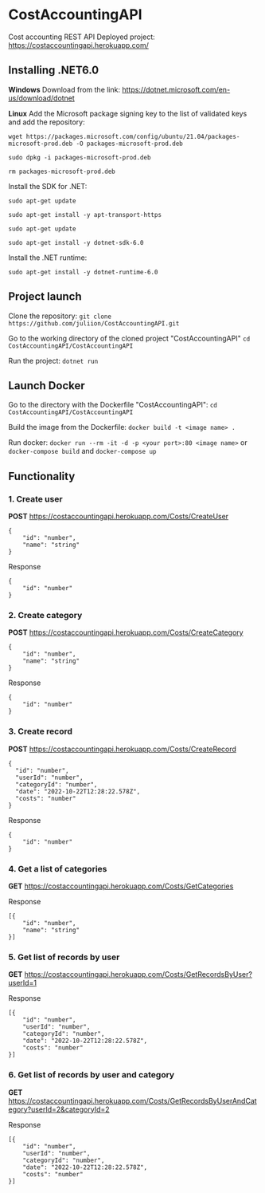 # CostAccountingAPI
Cost accounting REST API
Deployed project: https://costaccountingapi.herokuapp.com/

## Installing .NET6.0

**Windows**
Download from the link:  https://dotnet.microsoft.com/en-us/download/dotnet

**Linux**
Add the Microsoft package signing key to the list of validated keys and add the repository:

 ```wget https://packages.microsoft.com/config/ubuntu/21.04/packages-microsoft-prod.deb -O packages-microsoft-prod.deb``` 
  
  ```sudo dpkg -i packages-microsoft-prod.deb```
  
  ```rm packages-microsoft-prod.deb```
  
Install the SDK for .NET:

  ```sudo apt-get update```
  
  ```sudo apt-get install -y apt-transport-https```
  
  ```sudo apt-get update```
  
  ```sudo apt-get install -y dotnet-sdk-6.0```
  
Install the .NET runtime:
  
  ```sudo apt-get install -y dotnet-runtime-6.0```

## Project launch

Clone the repository:
 ```git clone https://github.com/juliion/CostAccountingAPI.git```

Go to the working directory of the cloned project "CostAccountingAPI"
   ```cd CostAccountingAPI/CostAccountingAPI```

Run the project:
 ```dotnet run```

## Launch Docker

Go to the directory with the Dockerfile "CostAccountingAPI":
 ```cd CostAccountingAPI/CostAccountingAPI```

Build the image from the Dockerfile:
 ```docker build -t <image name> .```
 
Run docker:
 ```docker run --rm -it -d -p <your port>:80 <image name>```
or
 ```docker-compose build```
 and
 ```docker-compose up```
 
## Functionality

### 1. Сreate user
**POST** https://costaccountingapi.herokuapp.com/Costs/CreateUser
```
{
	"id": "number", 
	"name": "string"
}
```

Response
```
{
	"id": "number"
}
```

### 2. Сreate category
**POST** https://costaccountingapi.herokuapp.com/Costs/CreateCategory
```
{
	"id": "number", 
	"name": "string"
}
```

Response
```
{
	"id": "number"
}
```

### 3. Сreate record
**POST** https://costaccountingapi.herokuapp.com/Costs/CreateRecord
```
{
  "id": "number",
  "userId": "number",
  "categoryId": "number",
  "date": "2022-10-22T12:28:22.578Z",
  "costs": "number"
}
```

Response
```
{
	"id": "number"
}
```

### 4. Get a list of categories
**GET** https://costaccountingapi.herokuapp.com/Costs/GetCategories

Response
```
[{
	"id": "number",
	"name": "string"
}]
```

### 5. Get list of records by user
**GET** https://costaccountingapi.herokuapp.com/Costs/GetRecordsByUser?userId=1

Response
```
[{
	"id": "number",
	"userId": "number",
    "categoryId": "number",
    "date": "2022-10-22T12:28:22.578Z",
    "costs": "number"
}]
```

### 6. Get list of records by user and category
**GET** https://costaccountingapi.herokuapp.com/Costs/GetRecordsByUserAndCategory?userId=2&categoryId=2

Response
```
[{
	"id": "number",
	"userId": "number",
    "categoryId": "number",
    "date": "2022-10-22T12:28:22.578Z",
    "costs": "number"
}]
```
